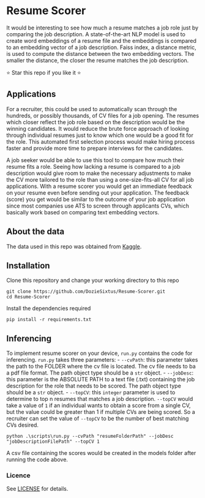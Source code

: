 # Resume Scorer
It would be interesting to see how much a resume matches a job role just by comparing the job description. A state-of-the-art NLP model is used to create word embeddings of a resume file and the embeddings is compared to an embedding vector of a job description. Faiss index, a distance metric, is used to compute the distance between the two embedding vectors. The smaller the distance, the closer the resume matches the job description.

⭐️ Star this repo if you like it ⭐️

## Applications
For a recruiter, this could be used to automatically scan through the hundreds, or possibly thousands, of CV files for a job opening. The resumes which closer reflect the job role based on the description would be the winning candidates. It would reduce the brute force approach of looking through individual resumes just to know which one would be a good fit for the role. This automated first selection process would make hiring process faster and provide more time to prepare interviews for the candidates. 

A job seeker would be able to use this tool to compare how much their resume fits a role. Seeing how lacking a resume is compared to a job description would give room to make the necessary adjustments to make the CV more tailored to the role than using a one-size-fits-all CV for all job applications. With a resume scorer you would get an immediate feedback on your resume even before sending out your application. The feedback (score) you get would be similar to the outcome of your job application since most companies use ATS to screen through applicants CVs, which basically work based on comparing text embedding vectors.

## About the data
The data used in this repo was obtained from [Kaggle](https://www.kaggle.com/datasets/snehaanbhawal/resume-dataset). 

## Installation
Clone this repository and change your working directory to this repo
```
git clone https://github.com/DozieSixtus/Resume-Scorer.git
cd Resume-Scorer
```
Install the dependencies required
```
pip install -r requirements.txt
```

## Inferencing
To implement resume scorer on your device, `run.py` contains the code for inferencing. `run.py` takes three parameters:
    - `--cvPath`: this parameter takes the path to the FOLDER where the cv file is located. The cv file needs to ba a pdf file format. The path object type should be a `str` object.
    - `--jobDesc`: this parameter is the ABSOLUTE PATH to a text file (.txt) containing the job description for the role that needs to be scored. The path object type should be a `str` object.
    - `--topCV`: this `integer` parameter is used to determine to top n resumes that matches a job description. `--topCV` would take a value of `1` if an individual wants to obtain a score from a single CV, but the value could be greater than 1 if multiple CVs are being scored. So a recruiter can set the value of `--topCV` to be the number of best matching CVs desired.

```
python .\scripts\run.py --cvPath "resumeFolderPath" --jobDesc "jobDescriptionFilePath" --topCV 1
```
A csv file containing the scores would be created in the models folder after running the code above.
### Licence
See [LICENSE](LICENSE) for details.